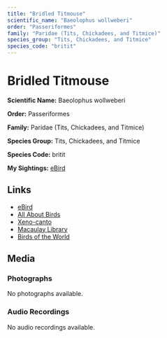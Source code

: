 ```yaml
---
title: "Bridled Titmouse"
scientific_name: "Baeolophus wollweberi"
order: "Passeriformes"
family: "Paridae (Tits, Chickadees, and Titmice)"
species_group: "Tits, Chickadees, and Titmice"
species_code: "britit"
---
```


# Bridled Titmouse

**Scientific Name:** Baeolophus wollweberi

**Order:** Passeriformes

**Family:** Paridae (Tits, Chickadees, and Titmice)

**Species Group:** Tits, Chickadees, and Titmice

**Species Code:** britit

**My Sightings:** [eBird](https://ebird.org/lifelist?r=world&time=life&spp=britit)

## Links
* [eBird](https://ebird.org/species/britit) 
* [All About Birds](https://www.allaboutbirds.org/guide/britit) 
* [Xeno-canto](https://www.xeno-canto.org/species/britit) 
* [Macaulay Library](https://search.macaulaylibrary.org/catalog?taxonCode=britit&sort=rating_rank_desc)
* [Birds of the World](https://birdsoftheworld.org/bow/species/britit)

## Media
### Photographs
No photographs available.

### Audio Recordings
No audio recordings available.
